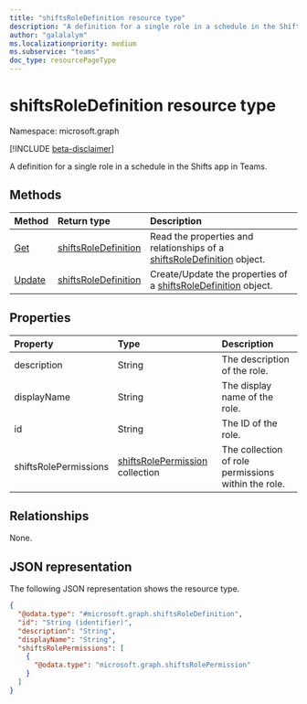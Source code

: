 ```yaml
---
title: "shiftsRoleDefinition resource type"
description: "A definition for a single role in a schedule in the Shifts app in Teams."
author: "galalalym"
ms.localizationpriority: medium
ms.subservice: "teams"
doc_type: resourcePageType
---
```


# shiftsRoleDefinition resource type

Namespace: microsoft.graph

[!INCLUDE [beta-disclaimer](../../includes/beta-disclaimer.md)]

A definition for a single role in a schedule in the Shifts app in Teams.

## Methods
|Method|Return type|Description|
|:---|:---|:---|
|[Get](../api/shiftsroledefinition-get.md)|[shiftsRoleDefinition](../resources/shiftsroledefinition.md)|Read the properties and relationships of a [shiftsRoleDefinition](../resources/shiftsroledefinition.md) object.|
|[Update](../api/shiftsroledefinition-update.md)|[shiftsRoleDefinition](../resources/shiftsroledefinition.md)|Create/Update the properties of a [shiftsRoleDefinition](../resources/shiftsroledefinition.md) object.|

## Properties
|Property|Type|Description|
|:---|:---|:---|
|description|String|The description of the role.|
|displayName|String|The display name of the role.|
|id|String|The ID of the role.|
|shiftsRolePermissions|[shiftsRolePermission](../resources/shiftsrolepermission.md) collection|The collection of role permissions within the role.|

## Relationships
None.

## JSON representation
The following JSON representation shows the resource type.
<!-- {
  "blockType": "resource",
  "keyProperty": "id",
  "@odata.type": "microsoft.graph.shiftsRoleDefinition",
  "openType": false
}
-->
``` json
{
  "@odata.type": "#microsoft.graph.shiftsRoleDefinition",
  "id": "String (identifier)",
  "description": "String",
  "displayName": "String",
  "shiftsRolePermissions": [
    {
      "@odata.type": "microsoft.graph.shiftsRolePermission"
    }
  ]
}
```

